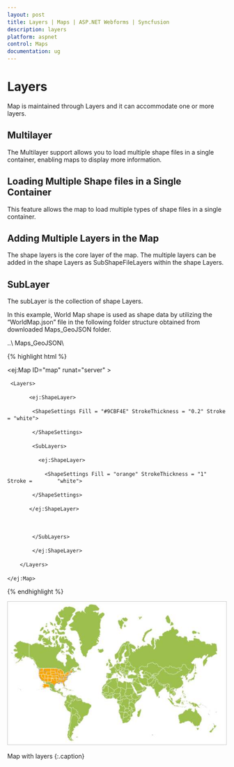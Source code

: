 ```yaml
---
layout: post
title: Layers | Maps | ASP.NET Webforms | Syncfusion
description: layers
platform: aspnet
control: Maps
documentation: ug
---
```


# Layers

Map is maintained through Layers and it can accommodate one or more layers.

## Multilayer

The Multilayer support allows you to load multiple shape files in a single container, enabling maps to display more information.

## Loading Multiple Shape files in a Single Container

This feature allows the map to load multiple types of shape files in a single container.

## Adding Multiple Layers in the Map 

The shape layers is the core layer of the map. The multiple layers can be added in the shape Layers as SubShapeFileLayers within the shape Layers.

## SubLayer

The subLayer is the collection of shape Layers. 

In this example, World Map shape is used as shape data by utilizing the “WorldMap.json” file in the following folder structure obtained from downloaded Maps_GeoJSON folder.

..\ Maps_GeoJSON\



{% highlight html %}


  <ej:Map ID="map" runat="server" >

     <Layers>                

           <ej:ShapeLayer>

            <ShapeSettings Fill = "#9CBF4E" StrokeThickness = "0.2" Stroke = "white">

            </ShapeSettings> 

            <SubLayers>

              <ej:ShapeLayer>

                <ShapeSettings Fill = "orange" StrokeThickness = "1" Stroke =        "white">

            </ShapeSettings>

           </ej:ShapeLayer>



            </SubLayers>         

            </ej:ShapeLayer>

        </Layers>

    </ej:Map>





{% endhighlight %}



![](Layers_images/Layers_img1.png)

Map with layers
{:.caption} 

